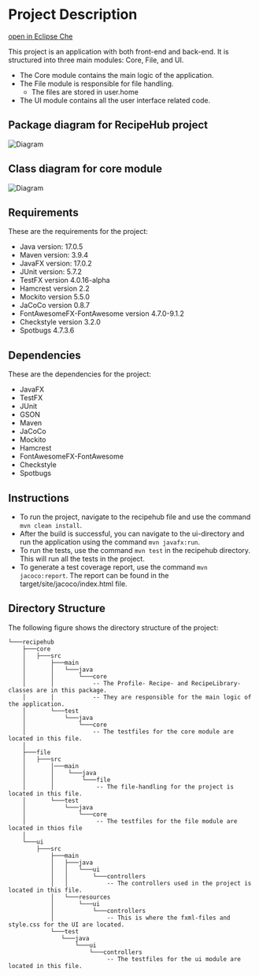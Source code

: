 # Project Description

[open in Eclipse Che](https://che.stud.ntnu.no/#https://gitlab.stud.idi.ntnu.no/it1901/groups-2023/gr2304/gr2304?new)

This project is an application with both front-end and back-end. It is structured into three main modules: Core, File, and UI.

- The Core module contains the main logic of the application.
- The File module is responsible for file handling.
    - The files are stored in user.home
- The UI module contains all the user interface related code.

## Package diagram for RecipeHub project

![Diagram](https://i.imgur.com/eoW6Ppw.png)

## Class diagram for core module

![Diagram](https://i.imgur.com/083smoE.png)

## Requirements

These are the requirements for the project:

- Java version: 17.0.5
- Maven version: 3.9.4
- JavaFX version: 17.0.2
- JUnit version: 5.7.2
- TestFX version 4.0.16-alpha
- Hamcrest version 2.2
- Mockito version 5.5.0
- JaCoCo version 0.8.7
- FontAwesomeFX-FontAwesome version 4.7.0-9.1.2
- Checkstyle version 3.2.0
- Spotbugs 4.7.3.6

## Dependencies

These are the dependencies for the project:

- JavaFX
- TestFX
- JUnit
- GSON
- Maven
- JaCoCo
- Mockito
- Hamcrest
- FontAwesomeFX-FontAwesome
- Checkstyle
- Spotbugs

## Instructions

- To run the project, navigate to the recipehub file and use the command `mvn clean install`.
- After the build is successful, you can navigate to the ui-directory and run the application using the command `mvn javafx:run`.
- To run the tests, use the command `mvn test` in the recipehub directory. This will run all the tests in the project.
- To generate a test coverage report, use the command `mvn jacoco:report`. The report can be found in the target/site/jacoco/index.html file.

## Directory Structure

The following figure shows the directory structure of the project:


```
└───recipehub
    ├───core
    │   ├───src
    │       ├───main
    │       │   └───java
    │       │       └───core
    │       │           -- The Profile- Recipe- and RecipeLibrary-classes are in this package.
    │       │           -- They are responsible for the main logic of the application.
    │       └───test
    │           └───java
    │               └───core
    │                   -- The testfiles for the core module are located in this file.
    │
    ├───file
    │   ├───src
    │       │───main
    │       │    └───java
    │       │        └───file
    │       │            -- The file-handling for the project is located in this file.
    │       └───test
    │           └───java
    │               └───core
    │                    -- The testfiles for the file module are located in thios file
    │
    └───ui
        ├───src
            ├───main
            │   ├───java
            │   │   └───ui
            │   │       └───controllers
            │   │           -- The controllers used in the project is located in this file.
            │   └───resources
            │       └───ui
            │           └───controllers
            │               -- This is where the fxml-files and style.css for the UI are located.
            └───test
               └───java
                   └───ui
                       └───controllers
                            -- The testfiles for the ui module are located in this file.

